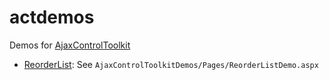 actdemos
========

Demos for [AjaxControlToolkit](http://www.asp.net/ajaxLibrary/AjaxControlToolkitSampleSite/Default.aspx)

- [ReorderList](http://www.asp.net/ajaxLibrary/AjaxControlToolkitSampleSite/ReorderList/ReorderList.aspx): See <code>AjaxControlToolkitDemos/Pages/ReorderListDemo.aspx</code>
